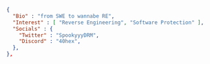 <!--
## Hi there 👋

Here are some ideas to get you started:

- 🔭 I’m currently working on ...
- 🌱 I’m currently learning ...
- 👯 I’m looking to collaborate on ...
- 🤔 I’m looking for help with ...
- 💬 Ask me about ...
- 📫 How to reach me: ...
- 😄 Pronouns: ...
- ⚡ Fun fact: ...
-->
```json
{
  "Bio" : "from SWE to wannabe RE",
  "Interest" : [ "Reverse Engineering", "Software Protection" ],
  "Socials" : {
    "Twitter" : "SpookyyyDRM",
    "Discord" : "40hex",
  },
},
```
